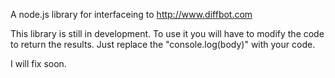 A node.js library for interfaceing to http://www.diffbot.com

This library is still in development.  To use it you will have to modify the code to return the results.  Just replace the "console.log(body)" with your code.

I will fix soon.
